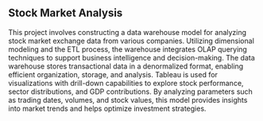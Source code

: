 ## Stock Market Analysis

This project involves constructing a data warehouse model for analyzing stock market exchange data from various companies. Utilizing dimensional modeling and the ETL process, the warehouse integrates OLAP querying techniques to support business intelligence and decision-making. The data warehouse stores transactional data in a denormalized format, enabling efficient organization, storage, and analysis. Tableau is used for visualizations with drill-down capabilities to explore stock performance, sector distributions, and GDP contributions. By analyzing parameters such as trading dates, volumes, and stock values, this model provides insights into market trends and helps optimize investment strategies.
